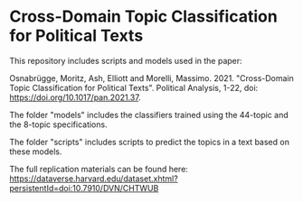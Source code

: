 # Cross-Domain Topic Classification for Political Texts

This repository includes scripts and models used in the paper:

Osnabrügge, Moritz, Ash, Elliott and Morelli, Massimo. 2021. "Cross-Domain Topic Classification for Political Texts". Political Analysis, 1-22, doi: https://doi.org/10.1017/pan.2021.37.

The folder "models" includes the classifiers trained using the 44-topic and the 8-topic specifications.

The folder "scripts" includes scripts to predict the topics in a text based on these models.

The full replication materials can be found here:
https://dataverse.harvard.edu/dataset.xhtml?persistentId=doi:10.7910/DVN/CHTWUB
